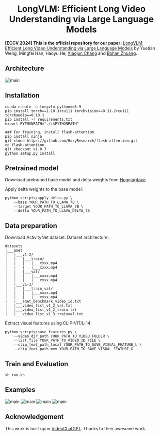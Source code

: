 <h1 align="center">LongVLM: Efficient Long Video Understanding via Large Language Models</h1> 

**[ECCV 2024] This is the official repository for our paper:** [LongVLM: Efficient Long Video Understanding via Large Language Models](https://arxiv.org/abs/2404.03384) by Yuetian Weng, Mingfei Han, Haoyu He, [Xiaojun Chang](https://www.xiaojun.ai/) and [Bohan Zhuang](https://bohanzhuang.github.io/). 


## Architecture

![main](pics/arch.png)

## Installation
```
conda create -n longvlm python==3.9
pip install torch==1.10.1+cu111 torchvision==0.11.2+cu111 torchaudio==0.10.1
pip install -r requirements.txt
export PYTHONPATH="./:$PYTHONPATH"

### For Training, install flash-attention
pip install ninja
git clone https://github.com/HazyResearch/flash-attention.git
cd flash-attention
git checkout v1.0.7
python setup.py install
```

## Pretrained model
Download pretrained base model and delta weights from [Huggingface](https://huggingface.co/docs/transformers/main/model_doc/llama).

Apply delta weights to the base model:
```
python scripts/apply_delta.py \
    --base YOUR_PATH_TO_LLAMA_7B \
    --target YOUR_PATH_TO_LLAVA_7B \
    --delta YOUR_PATH_TO_LLAVA_DELTA_7B
```


## Data preparation
Download ActivityNet dataset. Dataset architecture: 
```
datasets
|___anet
|   |___v1-2/
|   |   |___train/
|   |   |   |___xxxx.mp4
|   |   |   |___xxxx.mp4
|   |   |___val/
|   |   |   |___xxxx.mp4
|   |   |   |___xxxx.mp4
|   |___v1-3/
|   |   |___train_val/
|   |   |   |___xxxx.mp4
|   |   |   |___xxxx.mp4
|   |___anet_benchmark_video_id.txt
|   |___video_list_v1_2_val.txt
|   |___video_list_v1_2_train.txt
|   |___video_list_v1_3_trainval.txt
```

Extract visual features using CLIP-VIT/L-14:
```
python scripts/save_features.py \
    --video_dir_path YOUR_PATH_TO_VIDEO_FOLDER \
    --list_file YOUR_PATH_TO_VIDEO_ID_FILE \
    --clip_feat_path_local YOUR_PATH_TO_SAVE_VISUAL_FEATURE_L \
    --clip_feat_path_mem YOUR_PATH_TO_SAVE_VISUAL_FEATURE_G
```

## Train and Evaluation
```
sh run.sh
```

## Examples

![main](pics/examples1.jpg)
![main](pics/examples2.jpg)
![main](pics/examples3.jpg)
![main](pics/examples4.jpg)


## Acknowledgement
This work is built upon [VideoChatGPT](https://github.com/mbzuai-oryx/Video-ChatGPT). Thanks to their awesome work.